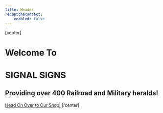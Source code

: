```yaml
---
title: Header
recaptchacontact:
    enabled: false
---
```


[center]
# Welcome To
# SIGNAL SIGNS

## Providing over 400 Railroad and Military heralds!

[Head On Over to Our Shop!](../shop?classes=button-2,big)
[/center]